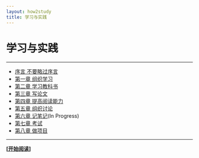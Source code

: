```yaml
---
layout: how2study
title: 学习与实践
---
```


# 学习与实践

<h4 id="top"></h4>

***

*   [序言 不要略过序言][ref00]
*   [第一章 组织学习][ref01]
*   [第二章 学习教科书][ref02]
*   [第三章 写论文][ref03]
*   [第四章 提高阅读能力][ref04]
*   [第五章 组织讨论][ref05]
*   [第六章 记笔记][ref06](In Progress)
*   [第七章 考试][ref07]
*   [第八章 做项目][ref08]

***

**[[开始阅读][ref00]]**

[ref00]: how2study_0.html '序言'
[ref01]: how2study_1.html '第一章 组织学习'
[ref02]: how2study_2.html '第二章 学习教科书'
[ref03]: how2study_3.html '第三章 写论文'
[ref04]: how2study_4.html '第四章 提高阅读能力'
[ref05]: how2study_5.html '第五章 组织讨论'
[ref06]: how2study_6.html '第六章 记笔记'
[ref07]: how2study_7.html '第七章 考试'
[ref08]: how2study_8.html '第八章 做项目'
